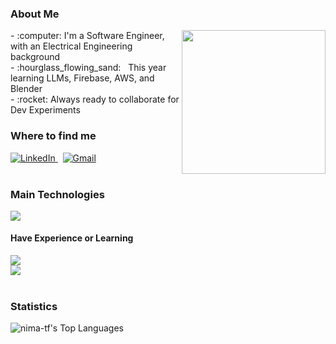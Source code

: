 ### About Me
<img align="right" src="https://media.giphy.com/media/M9gbBd9nbDrOTu1Mqx/giphy.gif" width="230">
<div align="left">
- :computer: I'm a Software Engineer, with an Electrical Engineering background<br>
- :hourglass_flowing_sand: &nbsp; This year learning LLMs, Firebase, AWS, and Blender<br>
- :rocket: Always ready to collaborate for Dev Experiments<br>
</div>

### Where to find me
<div align="left">
  <a href="https://www.linkedin.com/in/nima-tf/" target="_blank">
      <img alt="LinkedIn" src="https://img.shields.io/badge/LinkedIn-0077B5?style=for-the-badge&logo=linkedin&logoColor=white">
  </a>   
 &nbsp;
  <a href="mailto:nima.taherifard@gmail.com">
      <img alt="Gmail" src="https://img.shields.io/badge/Gmail-D14836?style=for-the-badge&logo=gmail&logoColor=white">
  </a>  
</div>
<br />
 
### Main Technologies
<div align="left">
  <img src="https://skillicons.dev/icons?i=,nextjs,react,python" /><br>
</div>

#### Have Experience or Learning
<div align="left">
  <img src="https://skillicons.dev/icons?i=express,angular,dotnet,cs,nodejs,typescript,javascript,html,css" /><br>
  <img src="https://skillicons.dev/icons?i=,tailwind,mongodb,mysql,aws,pytorch,firebase" />
</div>

<br />

<!--
### Work Examples
<div align="left">
<img src="" width="230" height="410">
</div>
-->

### Statistics
<div align="left">

![nima-tf's Top Languages](https://github-readme-stats.vercel.app/api/top-langs/?username=nima-tf&theme=vue-dark&show_icons=true&hide_border=true&layout=compact)

</div>
